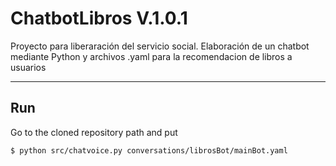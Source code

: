 # ChatbotLibros V.1.0.1
Proyecto para liberaración del servicio social. Elaboración de un chatbot mediante Python y archivos .yaml para la recomendacion de libros a usuarios
 ***
 
## Run
Go to the cloned repository path and put
```
$ python src/chatvoice.py conversations/librosBot/mainBot.yaml
```
